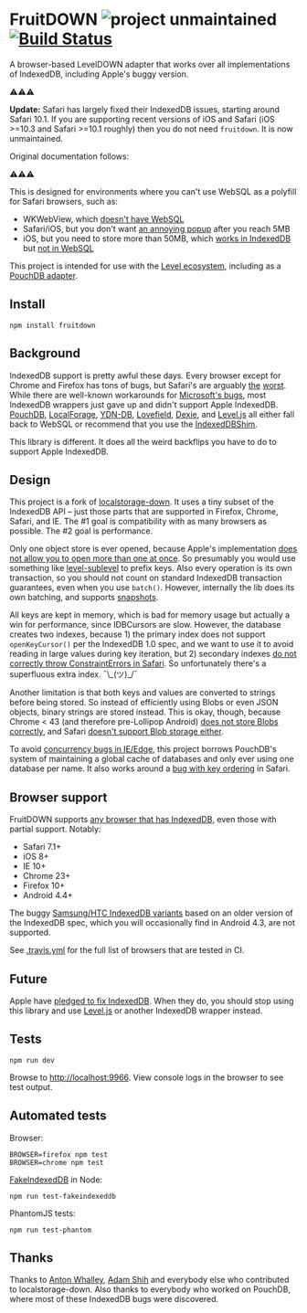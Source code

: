 # FruitDOWN ![project unmaintained](https://img.shields.io/badge/project-unmaintained-red.svg) [![Build Status](https://travis-ci.org/nolanlawson/fruitdown.svg?branch=master)](https://travis-ci.org/nolanlawson/fruitdown)

A browser-based LevelDOWN adapter that works over all implementations of IndexedDB, including Apple's buggy version.

⚠️⚠️⚠️

**Update:** Safari has largely fixed their IndexedDB issues, starting around Safari 10.1. If you are supporting recent versions of iOS and Safari (iOS >=10.3 and Safari >=10.1 roughly) then you do not need `fruitdown`. It is now unmaintained.

Original documentation follows:

⚠️⚠️⚠️

This is designed for environments where you can't use WebSQL as a polyfill for Safari browsers, such as:

* WKWebView, which [doesn't have WebSQL](https://bugs.webkit.org/show_bug.cgi?id=137760)
* Safari/iOS, but you don't want [an annoying popup](http://pouchdb.com/errors.html#not_enough_space) after you reach 5MB
* iOS, but you need to store more than 50MB, which [works in IndexedDB](https://github.com/nolanlawson/database-filler) but [not in WebSQL](http://www.html5rocks.com/en/tutorials/offline/quota-research/)

This project is intended for use with the [Level ecosystem](https://github.com/level/), including as a [PouchDB adapter](http://pouchdb.com/adapters.html#pouchdb_in_the_browser).

## Install

```
npm install fruitdown
```

## Background

IndexedDB support is pretty awful these days. Every browser except for Chrome and Firefox has tons of bugs, but Safari's are arguably [the](https://gist.github.com/nolanlawson/08eb857c6b17a30c1b26) [worst](http://www.raymondcamden.com/2014/09/25/IndexedDB-on-iOS-8-Broken-Bad).  While there are well-known workarounds for [Microsoft's bugs](https://gist.github.com/nolanlawson/a841ee23436410f37168), most IndexedDB wrappers just gave up and didn't support Apple IndexedDB. [PouchDB](http://pouchdb.com), [LocalForage](http://mozilla.github.io/localForage/), [YDN-DB](http://dev.yathit.com/ydn-db/downloads.html), [Lovefield](https://github.com/google/lovefield), [Dexie](http://dexie.org/), and [Level.js](https://github.com/maxogden/level.js) all either fall back to WebSQL or recommend that you use the [IndexedDBShim](https://github.com/axemclion/IndexedDBShim).

This library is different. It does all the weird backflips you have to do to support Apple IndexedDB.

## Design

This project is a fork of [localstorage-down](https://github.com/No9/localstorage-down). It uses a tiny subset of the IndexedDB API &ndash; just those parts that are supported in Firefox, Chrome, Safari, and IE. The #1 goal is compatibility with as many browsers as possible. The #2 goal is performance.

Only one object store is ever opened, because Apple's implementation [does not allow you to open more than one at once](https://bugs.webkit.org/show_bug.cgi?id=136937). So presumably you would use something like [level-sublevel](https://github.com/dominictarr/level-sublevel/) to prefix keys. Also every operation is its own transaction, so you should not count on standard IndexedDB transaction guarantees, even when you use `batch()`. However, internally the lib does its own batching, and supports [snapshots](https://github.com/Level/leveldown#snapshots).

All keys are kept in memory, which is bad for memory usage but actually a win for performance, since IDBCursors are slow. However, the database creates two indexes, because 1) the primary index does not support `openKeyCursor()` per the IndexedDB 1.0 spec, and we want to use it to avoid reading in large values during key iteration, but 2) secondary indexes [do not correctly throw ConstraintErrors in Safari](https://bugs.webkit.org/show_bug.cgi?id=149107). So unfortunately there's a superfluous extra index. ¯\\\_(ツ)\_/¯

Another limitation is that both keys and values are converted to strings before being stored. So instead of efficiently using Blobs or even JSON objects, binary strings are stored instead. This is okay, though, because Chrome < 43 (and therefore pre-Lollipop Android) [does not store Blobs correctly](https://code.google.com/p/chromium/issues/detail?id=447836), and Safari [doesn't support Blob storage either](https://bugs.webkit.org/show_bug.cgi?id=143193).

To avoid [concurrency bugs in IE/Edge](https://gist.github.com/nolanlawson/a841ee23436410f37168), this project borrows PouchDB's system of maintaining a global cache of databases and only ever using one database per name. It also works around a [bug with key ordering](https://bugs.webkit.org/show_bug.cgi?id=149205) in Safari.

## Browser support

FruitDOWN supports [any browser that has IndexedDB](http://caniuse.com/#feat=indexeddb), even those with partial support. Notably:

* Safari 7.1+
* iOS 8+
* IE 10+
* Chrome 23+
* Firefox 10+
* Android 4.4+

The buggy [Samsung/HTC IndexedDB variants](https://github.com/pouchdb/pouchdb/issues/1207) based on an older version of the IndexedDB spec, which you will occasionally find in Android 4.3, are not supported.

See [.travis.yml](https://github.com/nolanlawson/fruitdown/blob/master/.travis.yml#L25-L33) for the full list of browsers that are tested in CI.

## Future

Apple have [pledged to fix IndexedDB](https://twitter.com/grorgwork/status/618152677281697792). When they do, you should stop using this library and use [Level.js](https://github.com/maxogden/level.js) or another IndexedDB wrapper instead.


## Tests

    npm run dev

Browse to [http://localhost:9966](http://localhost:9966).
View console logs in the browser to see test output.

## Automated tests

Browser:


    BROWSER=firefox npm test
    BROWSER=chrome npm test

[FakeIndexedDB](https://github.com/dumbmatter/fakeIndexedDB) in Node:


    npm run test-fakeindexeddb

PhantomJS tests:

    npm run test-phantom

##  Thanks

Thanks to [Anton Whalley](https://github.com/no9), [Adam Shih](https://github.com/adamshih) and everybody else who contributed to localstorage-down. Also thanks to everybody who worked on PouchDB, where most of these IndexedDB bugs were discovered.
